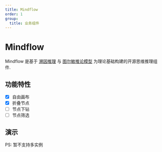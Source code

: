 ```yaml
---
title: Mindflow
order: 1
group:
  title: 业务组件
---
```


# Mindflow

Mindflow 是基于 [溯因推理][reason] 与 [图尔敏推论模型][toulmin] 为理论基础构建的开源思维推理组件.

[reason]: https://zh.wikipedia.org/wiki/溯因推理
[toulmin]: https://www.yuque.com/arvinxx/tu0agc/c8b5bad3-e002-4a02-81fc-c8ea0b41a21f#409fc6f3

## 功能特性

- [x] 自由画布
- [x] 折叠节点
- [ ] 节点下钻
- [ ] 节点筛选

## 演示

PS: 暂不支持多实例
<code src='./examples/Mindflow/Basic.tsx' />

<API src='../../../packages/mindflow/src/index.tsx'></API>
